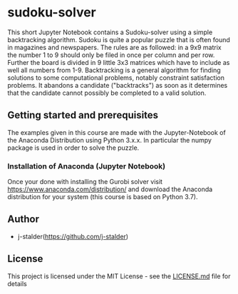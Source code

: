# sudoku-solver
This short Jupyter Notebook contains a Sudoku-solver using a simple backtracking algorithm. Sudoku is quite a popular puzzle that is often found in magazines and newspapers. The rules are as followed: in a 9x9 matrix the number 1 to 9 should only be filed in once per column and per row. Further the board is divided in 9 little 3x3 matrices which have to include as well all numbers from 1-9.
Backtracking is a general algorithm for finding solutions to some computational problems, notably constraint satisfaction problems. It abandons a candidate ("backtracks") as soon as it determines that the candidate cannot possibly be completed to a valid solution.

## Getting started and prerequisites
The examples given in this course are made with the Jupyter-Notebook of the Anaconda Distribution using Python 3.x.x. In particular the numpy package is used in order to solve the puzzle.

### Installation of Anaconda (Jupyter Notebook)
 Once your done with installing the Gurobi solver visit  https://www.anaconda.com/distribution/ and download the Anaconda distribution for your system (this course is based on Python 3.7).

## Author
 * j-stalder(https://github.com/j-stalder)

## License
 This project is licensed under the MIT License - see the [LICENSE.md](LICENSE.md) file for details
